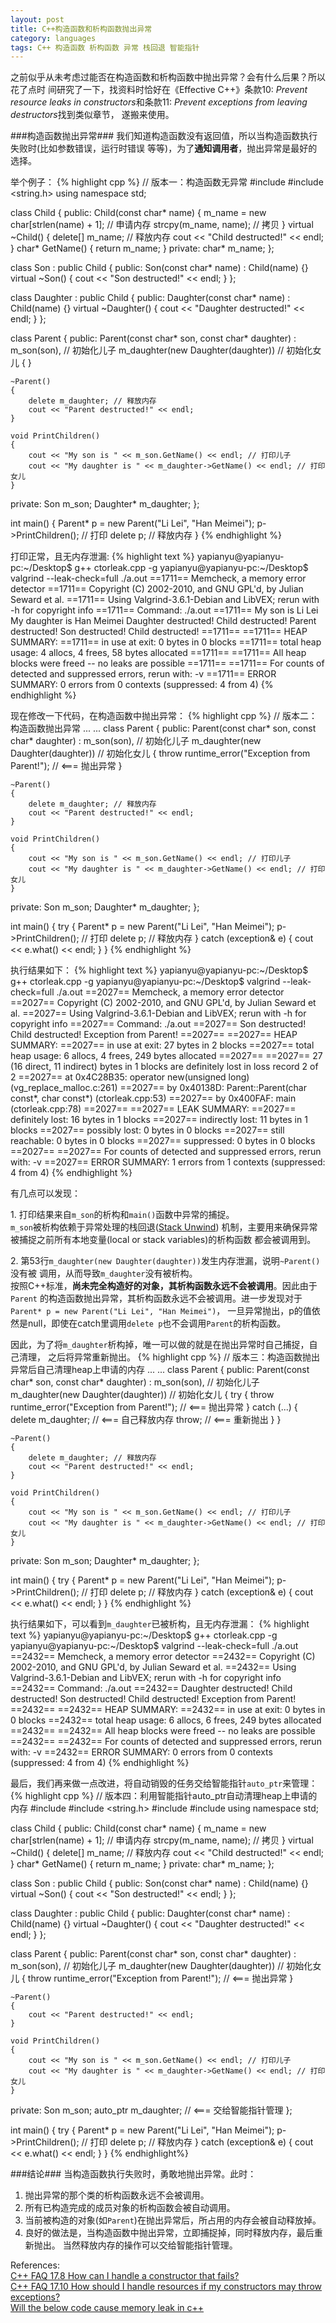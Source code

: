 ```yaml
---
layout: post
title: C++构造函数和析构函数抛出异常
category: languages
tags: C++ 构造函数 析构函数 异常 栈回退 智能指针
---
```


之前似乎从未考虑过能否在构造函数和析构函数中抛出异常？会有什么后果？所以花了点时
间研究了一下，找资料时恰好在《Effective C++》条款10: *Prevent resource leaks in
constructors*和条款11: *Prevent exceptions from leaving destructors*找到类似章节，
遂搬来使用。

###构造函数抛出异常###
我们知道构造函数没有返回值，所以当构造函数执行失败时(比如参数错误，运行时错误
等等)，为了**通知调用者**，抛出异常是最好的选择。

举个例子：
{% highlight cpp %}
// 版本一：构造函数无异常
#include <iostream>
#include <string.h>
using namespace std;

class Child
{
public:
    Child(const char* name)
    {
        m_name = new char[strlen(name) + 1]; // 申请内存
        strcpy(m_name, name); // 拷贝
    }
    virtual ~Child()
    {
        delete[] m_name; // 释放内存
        cout << "Child destructed!" << endl;
    }
    char* GetName()
    {
        return m_name;
    }
private:
    char* m_name;
};

class Son : public Child
{
public:
    Son(const char* name) : Child(name) {}
    virtual ~Son()
    {
        cout << "Son destructed!" << endl;
    }
};

class Daughter : public Child
{
public:
    Daughter(const char* name) : Child(name) {}
    virtual ~Daughter()
    {
        cout << "Daughter destructed!" << endl;
    }
};

class Parent
{
public:
    Parent(const char* son, const char* daughter) :
    m_son(son), // 初始化儿子
    m_daughter(new Daughter(daughter)) // 初始化女儿
    {
    }

    ~Parent()
    {
        delete m_daughter; // 释放内存
        cout << "Parent destructed!" << endl;
    }

    void PrintChildren()
    {
        cout << "My son is " << m_son.GetName() << endl; // 打印儿子
        cout << "My daughter is " << m_daughter->GetName() << endl; // 打印女儿
    }
private:
    Son m_son;
    Daughter* m_daughter;
};

int main()
{
    Parent* p = new Parent("Li Lei", "Han Meimei");
    p->PrintChildren(); // 打印
    delete p; // 释放内存
}
{% endhighlight %}

打印正常，且无内存泄漏:
{% highlight text %}
yapianyu@yapianyu-pc:~/Desktop$ g++ ctorleak.cpp -g
yapianyu@yapianyu-pc:~/Desktop$ valgrind --leak-check=full ./a.out
==1711== Memcheck, a memory error detector
==1711== Copyright (C) 2002-2010, and GNU GPL'd, by Julian Seward et al.
==1711== Using Valgrind-3.6.1-Debian and LibVEX; rerun with -h for copyright info
==1711== Command: ./a.out
==1711== 
My son is Li Lei
My daughter is Han Meimei
Daughter destructed!
Child destructed!
Parent destructed!
Son destructed!
Child destructed!
==1711== 
==1711== HEAP SUMMARY:
==1711==     in use at exit: 0 bytes in 0 blocks
==1711==   total heap usage: 4 allocs, 4 frees, 58 bytes allocated
==1711== 
==1711== All heap blocks were freed -- no leaks are possible
==1711== 
==1711== For counts of detected and suppressed errors, rerun with: -v
==1711== ERROR SUMMARY: 0 errors from 0 contexts (suppressed: 4 from 4)
{% endhighlight %}

现在修改一下代码，在构造函数中抛出异常：
{% highlight cpp %}
// 版本二：构造函数抛出异常
... ...
class Parent
{
public:
    Parent(const char* son, const char* daughter) :
    m_son(son), // 初始化儿子
    m_daughter(new Daughter(daughter)) // 初始化女儿
    {
        throw runtime_error("Exception from Parent!"); // <=== 抛出异常
    }

    ~Parent()
    {
        delete m_daughter; // 释放内存
        cout << "Parent destructed!" << endl;
    }

    void PrintChildren()
    {
        cout << "My son is " << m_son.GetName() << endl; // 打印儿子
        cout << "My daughter is " << m_daughter->GetName() << endl; // 打印女儿
    }
private:
    Son m_son;
    Daughter* m_daughter;
};

int main()
{
    try
    {
        Parent* p = new Parent("Li Lei", "Han Meimei");
        p->PrintChildren(); // 打印
        delete p; // 释放内存
    }
    catch (exception& e)
    {
        cout << e.what() << endl;
    }
}
{% endhighlight %}

执行结果如下：
{% highlight text %}
yapianyu@yapianyu-pc:~/Desktop$ g++ ctorleak.cpp -g
yapianyu@yapianyu-pc:~/Desktop$ valgrind --leak-check=full ./a.out
==2027== Memcheck, a memory error detector
==2027== Copyright (C) 2002-2010, and GNU GPL'd, by Julian Seward et al.
==2027== Using Valgrind-3.6.1-Debian and LibVEX; rerun with -h for copyright info
==2027== Command: ./a.out
==2027== 
Son destructed!
Child destructed!
Exception from Parent!
==2027== 
==2027== HEAP SUMMARY:
==2027==     in use at exit: 27 bytes in 2 blocks
==2027==   total heap usage: 6 allocs, 4 frees, 249 bytes allocated
==2027== 
==2027== 27 (16 direct, 11 indirect) bytes in 1 blocks are definitely lost in loss record 2 of 2
==2027==    at 0x4C28B35: operator new(unsigned long) (vg_replace_malloc.c:261)
==2027==    by 0x40138D: Parent::Parent(char const*, char const*) (ctorleak.cpp:53)
==2027==    by 0x400FAF: main (ctorleak.cpp:78)
==2027== 
==2027== LEAK SUMMARY:
==2027==    definitely lost: 16 bytes in 1 blocks
==2027==    indirectly lost: 11 bytes in 1 blocks
==2027==      possibly lost: 0 bytes in 0 blocks
==2027==    still reachable: 0 bytes in 0 blocks
==2027==         suppressed: 0 bytes in 0 blocks
==2027== 
==2027== For counts of detected and suppressed errors, rerun with: -v
==2027== ERROR SUMMARY: 1 errors from 1 contexts (suppressed: 4 from 4)
{% endhighlight %}

有几点可以发现：

1\. 打印结果来自`m_son`的析构和`main()`函数中异常的捕捉。  
`m_son`被析构依赖于异常处理的栈回退([Stack
Unwind](http://en.wikibooks.org/wiki/C%2B%2B_Programming/Exception_Handling#Stack_unwinding))
机制，主要用来确保异常被捕捉之前所有本地变量(local or stack variables)的析构函数
都会被调用到。

2\. 第53行`m_daughter(new Daughter(daughter))`发生内存泄漏，说明`~Parent()`没有被
调用，从而导致`m_daughter`没有被析构。  
按照C++标准，**尚未完全构造好的对象，其析构函数永远不会被调用**。因此由于`Parent`
的构造函数抛出异常，其析构函数永远不会被调用。进一步发现对于`Parent* p = new Parent("Li Lei", "Han Meimei")`，
一旦异常抛出，p的值依然是null，即使在catch里调用`delete p`也不会调用`Parent`的析构函数。

因此，为了将`m_daughter`析构掉，唯一可以做的就是在抛出异常时自己捕捉，自己清理，
之后将异常重新抛出。
{% highlight cpp %}
// 版本三：构造函数抛出异常后自己清理heap上申请的内存
... ...
class Parent
{
public:
    Parent(const char* son, const char* daughter) :
    m_son(son), // 初始化儿子
    m_daughter(new Daughter(daughter)) // 初始化女儿
    {
        try
        {
            throw runtime_error("Exception from Parent!"); // <=== 抛出异常
        }
        catch (...)
        {
            delete m_daughter; // <=== 自己释放内存
            throw; // <=== 重新抛出
        }
    }

    ~Parent()
    {
        delete m_daughter; // 释放内存
        cout << "Parent destructed!" << endl;
    }

    void PrintChildren()
    {
        cout << "My son is " << m_son.GetName() << endl; // 打印儿子
        cout << "My daughter is " << m_daughter->GetName() << endl; // 打印女儿
    }
private:
    Son m_son;
    Daughter* m_daughter;
};

int main()
{
    try
    {
        Parent* p = new Parent("Li Lei", "Han Meimei");
        p->PrintChildren(); // 打印
        delete p; // 释放内存
    }
    catch (exception& e)
    {
        cout << e.what() << endl;
    }
}
{% endhighlight %}

执行结果如下，可以看到`m_daughter`已被析构，且无内存泄漏：
{% highlight text %}
yapianyu@yapianyu-pc:~/Desktop$ g++ ctorleak.cpp -g
yapianyu@yapianyu-pc:~/Desktop$ valgrind --leak-check=full ./a.out
==2432== Memcheck, a memory error detector
==2432== Copyright (C) 2002-2010, and GNU GPL'd, by Julian Seward et al.
==2432== Using Valgrind-3.6.1-Debian and LibVEX; rerun with -h for copyright info
==2432== Command: ./a.out
==2432== 
Daughter destructed!
Child destructed!
Son destructed!
Child destructed!
Exception from Parent!
==2432== 
==2432== HEAP SUMMARY:
==2432==     in use at exit: 0 bytes in 0 blocks
==2432==   total heap usage: 6 allocs, 6 frees, 249 bytes allocated
==2432== 
==2432== All heap blocks were freed -- no leaks are possible
==2432== 
==2432== For counts of detected and suppressed errors, rerun with: -v
==2432== ERROR SUMMARY: 0 errors from 0 contexts (suppressed: 4 from 4)
{% endhighlight %}

最后，我们再来做一点改进，将自动销毁的任务交给智能指针`auto_ptr`来管理：
{% highlight cpp %}
// 版本四：利用智能指针auto_ptr自动清理heap上申请的内存
#include <iostream>
#include <string.h>
#include <stdexcept>
#include <memory>
using namespace std;

class Child
{
public:
    Child(const char* name)
    {
        m_name = new char[strlen(name) + 1]; // 申请内存
        strcpy(m_name, name); // 拷贝
    }
    virtual ~Child()
    {
        delete[] m_name; // 释放内存
        cout << "Child destructed!" << endl;
    }
    char* GetName()
    {
        return m_name;
    }
private:
    char* m_name;
};

class Son : public Child
{
public:
    Son(const char* name) : Child(name) {}
    virtual ~Son()
    {
        cout << "Son destructed!" << endl;
    }
};

class Daughter : public Child
{
public:
    Daughter(const char* name) : Child(name) {}
    virtual ~Daughter()
    {
        cout << "Daughter destructed!" << endl;
    }
};

class Parent
{
public:
    Parent(const char* son, const char* daughter) :
    m_son(son), // 初始化儿子
    m_daughter(new Daughter(daughter)) // 初始化女儿
    {
        throw runtime_error("Exception from Parent!"); // <=== 抛出异常
    }

    ~Parent()
    {
        cout << "Parent destructed!" << endl;
    }

    void PrintChildren()
    {
        cout << "My son is " << m_son.GetName() << endl; // 打印儿子
        cout << "My daughter is " << m_daughter->GetName() << endl; // 打印女儿
    }
private:
    Son m_son;
    auto_ptr<Daughter> m_daughter; // <=== 交给智能指针管理
};

int main()
{
    try
    {
        Parent* p = new Parent("Li Lei", "Han Meimei");
        p->PrintChildren(); // 打印
        delete p; // 释放内存
    }
    catch (exception& e)
    {
        cout << e.what() << endl;
    }
}
{% endhighlight%}

###结论###
当构造函数执行失败时，勇敢地抛出异常。此时：  
1. 抛出异常的那个类的析构函数永远不会被调用。  
2. 所有已构造完成的成员对象的析构函数会被自动调用。  
3. 当前被构造的对象(如`Parent`)在抛出异常后，所占用的内存会被自动释放掉。  
4. 良好的做法是，当构造函数中抛出异常，立即捕捉掉，同时释放内存，最后重新抛出。
   当然释放内存的操作可以交给智能指针管理。

References:  
[C++ FAQ 17.8 How can I handle a constructor that fails?](http://www.parashift.com/c++-faq-lite/ctors-can-throw.html)  
[C++ FAQ 17.10 How should I handle resources if my constructors may throw exceptions?](http://www.parashift.com/c++-faq-lite/selfcleaning-members.html)  
[Will the below code cause memory leak in c++](http://stackoverflow.com/questions/147572/will-the-below-code-cause-memory-leak-in-c)  
